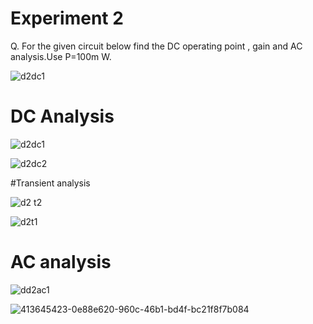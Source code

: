 # Experiment 2
Q. For the given circuit below find the DC operating point , gain and AC analysis.Use P=100m W.

![d2dc1](https://github.com/user-attachments/assets/3f261abd-339e-4f7e-a149-4adbe63c4417)

# DC Analysis

![d2dc1](https://github.com/user-attachments/assets/3f261abd-339e-4f7e-a149-4adbe63c4417)

![d2dc2](https://github.com/user-attachments/assets/3bb05d9a-8683-4c97-9598-78e15bc9d419)

#Transient analysis

![d2 t2](https://github.com/user-attachments/assets/f442237b-29c5-4b82-848d-9c1887a7331a)

![d2t1](https://github.com/user-attachments/assets/02b180ed-1e04-49b2-8616-b946722c3534)

# AC analysis

![dd2ac1](https://github.com/user-attachments/assets/128406c0-d186-48ea-870b-21cb48206e3a)

![413645423-0e88e620-960c-46b1-bd4f-bc21f8f7b084](https://github.com/user-attachments/assets/0b09c1c0-c7b9-4123-8668-a7e61f766cbc)
